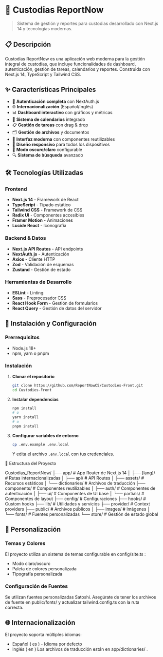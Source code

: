 # 🏢 Custodias ReportNow

> Sistema de gestión y reportes para custodias desarrollado con Next.js 14 y tecnologías modernas.

## 📋 Descripción

Custodias ReportNow es una aplicación web moderna para la gestión integral de custodias, que incluye funcionalidades de dashboard, autenticación, gestión de tareas, calendarios y reportes. Construida con Next.js 14, TypeScript y Tailwind CSS.

## ✨ Características Principales

- 🔐 **Autenticación completa** con NextAuth.js
- 🌐 **Internacionalización** (Español/Inglés)
- 📊 **Dashboard interactivo** con gráficos y métricas
- 📅 **Sistema de calendarios** integrado
- 📋 **Gestión de tareas** con drag & drop
- 🗂️ **Gestión de archivos** y documentos
- 🎨 **Interfaz moderna** con componentes reutilizables
- 📱 **Diseño responsivo** para todos los dispositivos
- 🌙 **Modo oscuro/claro** configurable
- 🔍 **Sistema de búsqueda** avanzado

## 🛠️ Tecnologías Utilizadas

### Frontend
- **Next.js 14** - Framework de React
- **TypeScript** - Tipado estático
- **Tailwind CSS** - Framework de CSS
- **Radix UI** - Componentes accesibles
- **Framer Motion** - Animaciones
- **Lucide React** - Iconografía

### Backend & Datos
- **Next.js API Routes** - API endpoints
- **NextAuth.js** - Autenticación
- **Axios** - Cliente HTTP
- **Zod** - Validación de esquemas
- **Zustand** - Gestión de estado

### Herramientas de Desarrollo
- **ESLint** - Linting
- **Sass** - Preprocesador CSS
- **React Hook Form** - Gestión de formularios
- **React Query** - Gestión de datos del servidor

## 🚀 Instalación y Configuración

### Prerrequisitos

- Node.js 18+ 
- npm, yarn o pnpm

### Instalación

1. **Clonar el repositorio**
   ```bash
   git clone https://github.com/ReportNowC5/Custodies-Front.git
   cd Custodies-Front
   ```
2. **Instalar dependencias**
   ```bash
   npm install
   # o
   yarn install
   # o
   pnpm install
   ```
3. **Configurar variables de entorno**
   ```bash
   cp .env.example .env.local
   ```
   Y edita el archivo `.env.local` con tus credenciales.

📁 Estructura del Proyecto

Custodias_ReportNow/
├── app/                    # App Router de Next.js 14
│   ├── [lang]/            # Rutas internacionalizadas
│   ├── api/               # API Routes
│   ├── assets/            # Recursos estáticos
│   └── dictionaries/      # Archivos de traducción
├── components/            # Componentes reutilizables
│   ├── auth/             # Componentes de autenticación
│   ├── ui/               # Componentes de UI base
│   └── partials/         # Componentes de layout
├── config/               # Configuraciones
├── hooks/                # Custom hooks
├── lib/                  # Utilidades y servicios
├── provider/             # Context providers
├── public/               # Archivos públicos
│   ├── images/           # Imágenes
│   └── fonts/            # Fuentes personalizadas
└── store/                # Gestión de estado global

## 🎨 Personalización
### Temas y Colores
El proyecto utiliza un sistema de temas configurable en config/site.ts :
- Modo claro/oscuro
- Paleta de colores personalizada
- Tipografía personalizada

### Configuración de Fuentes
Se utilizan fuentes personalizadas Satoshi. Asegúrate de tener los archivos de fuente en public/fonts/ y actualizar tailwind.config.ts con la ruta correcta.

## 🌐 Internacionalización
El proyecto soporta múltiples idiomas:

- Español ( es ) - Idioma por defecto
- Inglés ( en )
Los archivos de traducción están en app/dictionaries/ .
